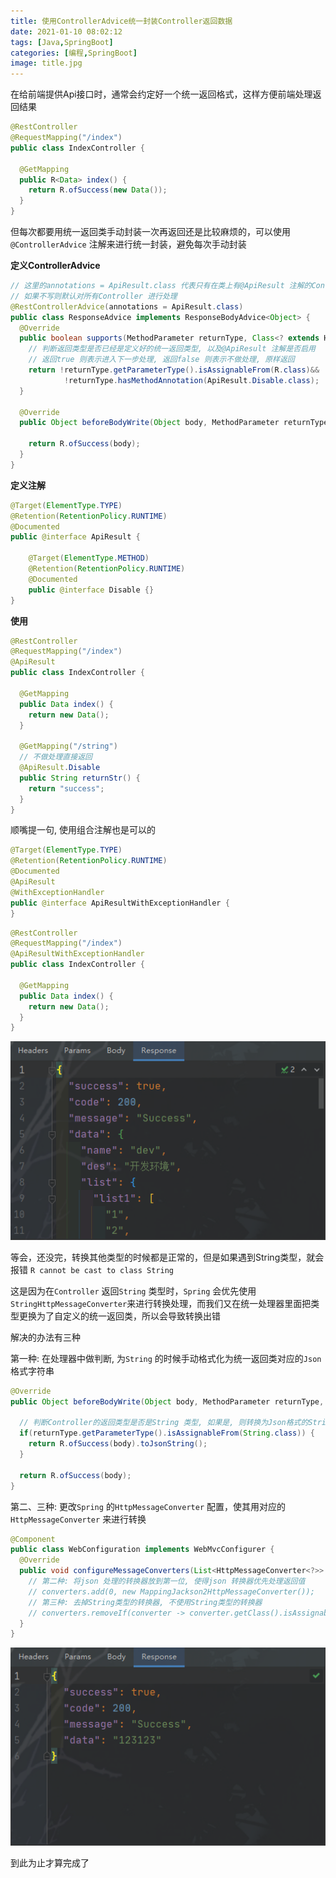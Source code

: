 ```yaml
---
title: 使用ControllerAdvice统一封装Controller返回数据
date: 2021-01-10 08:02:12
tags: [Java,SpringBoot]
categories: [编程,SpringBoot]
image: title.jpg
---
```


在给前端提供Api接口时，通常会约定好一个统一返回格式，这样方便前端处理返回结果

```java
@RestController
@RequestMapping("/index")
public class IndexController {

  @GetMapping
  public R<Data> index() {
    return R.ofSuccess(new Data());
  }
}
```

但每次都要用统一返回类手动封装一次再返回还是比较麻烦的，可以使用`@ControllerAdvice` 注解来进行统一封装，避免每次手动封装

**定义ControllerAdvice**

```java
// 这里的annotations = ApiResult.class 代表只有在类上有@ApiResult 注解的Controller 才会被处理
// 如果不写则默认对所有Controller 进行处理
@RestControllerAdvice(annotations = ApiResult.class)
public class ResponseAdvice implements ResponseBodyAdvice<Object> {
  @Override
  public boolean supports(MethodParameter returnType, Class<? extends HttpMessageConverter<?>> converterType) {
    // 判断返回类型是否已经是定义好的统一返回类型, 以及@ApiResult 注解是否启用
    // 返回true 则表示进入下一步处理, 返回false 则表示不做处理, 原样返回
    return !returnType.getParameterType().isAssignableFrom(R.class)&&
            !returnType.hasMethodAnnotation(ApiResult.Disable.class);
  }

  @Override
  public Object beforeBodyWrite(Object body, MethodParameter returnType, MediaType selectedContentType, Class<? extends HttpMessageConverter<?>> selectedConverterType, ServerHttpRequest request, ServerHttpResponse response) {

    return R.ofSuccess(body);
  }
}
```

<!-- more -->

**定义注解**
```java
@Target(ElementType.TYPE)
@Retention(RetentionPolicy.RUNTIME)
@Documented
public @interface ApiResult {

    @Target(ElementType.METHOD)
    @Retention(RetentionPolicy.RUNTIME)
    @Documented
    public @interface Disable {}
}
```

**使用**
```java
@RestController
@RequestMapping("/index")
@ApiResult
public class IndexController {

  @GetMapping
  public Data index() {
    return new Data();
  }

  @GetMapping("/string")
  // 不做处理直接返回
  @ApiResult.Disable
  public String returnStr() {
    return "success";
  }
}
```

顺嘴提一句, 使用组合注解也是可以的
```java
@Target(ElementType.TYPE)
@Retention(RetentionPolicy.RUNTIME)
@Documented
@ApiResult
@WithExceptionHandler
public @interface ApiResultWithExceptionHandler {
}
```

```java
@RestController
@RequestMapping("/index")
@ApiResultWithExceptionHandler
public class IndexController {

  @GetMapping
  public Data index() {
    return new Data();
  }
}
```

![01](01.png)

等会，还没完，转换其他类型的时候都是正常的，但是如果遇到String类型，就会报错 `R cannot be cast to class String`

这是因为在`Controller` 返回`String` 类型时，`Spring` 会优先使用`StringHttpMessageConverter`来进行转换处理，而我们又在统一处理器里面把类型更换为了自定义的统一返回类，所以会导致转换出错

解决的办法有三种

第一种: 在处理器中做判断, 为`String` 的时候手动格式化为统一返回类对应的`Json`格式字符串
```java
@Override
public Object beforeBodyWrite(Object body, MethodParameter returnType, MediaType selectedContentType, Class<? extends HttpMessageConverter<?>> selectedConverterType, ServerHttpRequest request, ServerHttpResponse response) {

  // 判断Controller的返回类型是否是String 类型, 如果是, 则转换为Json格式的String再返回
  if(returnType.getParameterType().isAssignableFrom(String.class)) {
    return R.ofSuccess(body).toJsonString();
  }

  return R.ofSuccess(body);
}
```

第二、三种: 更改`Spring` 的`HttpMessageConverter` 配置，使其用对应的`HttpMessageConverter` 来进行转换
```java
@Component
public class WebConfiguration implements WebMvcConfigurer {
  @Override
  public void configureMessageConverters(List<HttpMessageConverter<?>> converters) {
    // 第二种: 将json 处理的转换器放到第一位, 使得json 转换器优先处理返回值
    // converters.add(0, new MappingJackson2HttpMessageConverter());
    // 第三种: 去掉String类型的转换器, 不使用String类型的转换器
    // converters.removeIf(converter -> converter.getClass().isAssignableFrom(StringHttpMessageConverter.class));
  }
}
```

![02](02.png)

到此为止才算完成了
